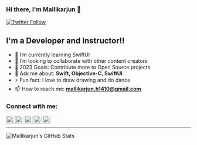 
### Hi there, I'm Mallikarjun  👋


[![Twitter Follow](https://img.shields.io/twitter/follow/Mallikarjun_iOS?color=1DA1F2&logo=twitter&style=for-the-badge)](https://twitter.com/intent/follow?original_referer=https%3A%2F%2Fgithub.com%2FMallikarjun_iOS&screen_name=Mallikarjun_iOS)

## I'm a Developer and Instructor!!

- 🌱 I’m currently learning SwiftUI
- 👯 I’m looking to collaborate with other content creators
- 🥅 2023 Goals: Contribute more to Open Source projects
- 💬 Ask me about: **Swift, Objective-C, SwiftUI**
- ⚡ Fun fact: I love to draw drawing and do dance
- 📫 How to reach me: **mallikarjun.h1410@gmail.com**

### Connect with me:

[<img align="left" alt="Mallikarjun | LinkedIn" width="22px" src="https://user-images.githubusercontent.com/27955299/125941941-cd5c2a96-4bf1-462e-a8b3-7cf4e164c514.png" />][linkedin]
[<img align="left" alt="Mallikarjun | Twitter" width="22px" src="https://user-images.githubusercontent.com/27955299/125941195-79b3ef38-3d35-46ad-a9c4-1b4a09a1451e.png" />][twitter]
[<img align="left" alt="Mallikarjun | YouTube" width="22px" src="https://user-images.githubusercontent.com/27955299/125941482-8bd6939f-2f26-4094-8757-8790537104d4.png" />][youtube]
[<img align="left" alt="Mallikarjun | YouTube" width="22px" src="https://user-images.githubusercontent.com/27955299/125940590-1cdadbff-62c0-4fe2-ac9d-4985c9613e80.png" />][facebook]
[<img align="left" alt="Mallikarjun | YouTube" width="22px" src="https://user-images.githubusercontent.com/27955299/125940938-ff45c9ae-cdd1-47c5-ac32-969f7356105a.png" />][quora]

<br />

---

<img align="left" alt="Mallikarjun's GitHub Stats" src="https://github-readme-stats.vercel.app/api?username=MallikarjunH&show_icons=true&hide_border=true&count_private=true&theme=dark" />



















[twitter]: https://twitter.com/Mallikarjun_iOS
[linkedin]: https://www.linkedin.com/in/mallikarjun-hanagandi-740b53133
[youtube]: https://www.youtube.com/channel/UCBW3PAPKWOKHf7tqTRYG_FQ
[facebook]: https://www.facebook.com/mallikarjun.hanagandi.7
[quora]: https://www.quora.com/profile/Mallikarjun-Hanagandi

